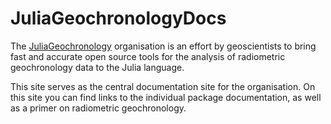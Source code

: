 # JuliaGeochronologyDocs

The [JuliaGeochronology](https://github.com/JuliaGeochronology) organisation is an effort by geoscientists to bring fast and accurate open source tools for the analysis of radiometric geochronology data to the Julia language.

This site serves as the central documentation site for the organisation. On this site you can find links to the individual package documentation, as well as a primer on radiometric geochronology.

```@index
```

